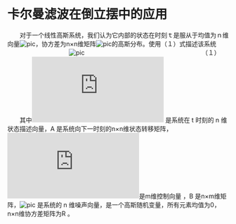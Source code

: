 卡尔曼滤波在倒立摆中的应用
===================================
　　对于一个线性高斯系统，我们认为它内部的状态在时刻ｔ是服从于均值为ｎ维向量![pic]( http://latex.codecogs.com/gif.latex?\boldsymbol{\mu_t})，协方差为n×n维矩阵![pic]( http://latex.codecogs.com/gif.latex?\boldsymbol{\Sigma_t})的高斯分布。使用（１）式描述该系统
　　　　　　　　　　![pic]( http://latex.codecogs.com/gif.latex?x_t=Ax_{t-1}+Bu_t+\varepsilon_t) 　　　　               　　　　　　　　　　　　　　　（１）
　　其中![pic]( http://latex.codecogs.com/gif.latex?x_t) 是系统在 t 时刻的 n 维状态描述向量，A 是系统向下一时刻的n×n维状态转移矩阵，![pic]( http://latex.codecogs.com/gif.latex?u_t)是m维控制向量 ，B 是n×m维矩阵，![pic]( http://latex.codecogs.com/gif.latex?\varepsilon_t) 是系统的 n 维噪声向量，是一个高斯随机变量，所有元素均值为0，n×n维协方差矩阵为R 。

